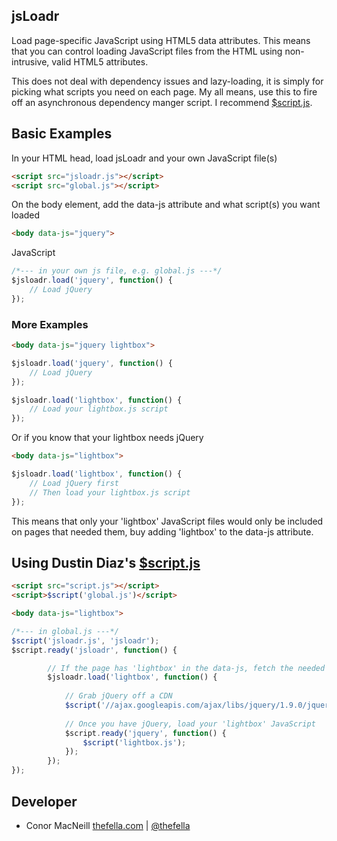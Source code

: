 ## jsLoadr
Load page-specific JavaScript using HTML5 data attributes. This means that you can control loading JavaScript files from the HTML using non-intrusive, valid HTML5 attributes.

This does not deal with dependency issues and lazy-loading, it is simply for picking what scripts you need on each page. My all means, use this to fire off an asynchronous dependency manger script. I recommend [$script.js](https://github.com/ded/script.js).


## Basic Examples

In your HTML head, load jsLoadr and your own JavaScript file(s)
``` html
<script src="jsloadr.js"></script>
<script src="global.js"></script>
```

On the body element, add the data-js attribute and what script(s) you want loaded
``` html
<body data-js="jquery">
```

JavaScript
``` js
/*--- in your own js file, e.g. global.js ---*/
$jsloadr.load('jquery', function() {
	// Load jQuery
});
```


### More Examples
``` html
<body data-js="jquery lightbox">
```

``` js
$jsloadr.load('jquery', function() {
	// Load jQuery
});

$jsloadr.load('lightbox', function() {
	// Load your lightbox.js script
});
```


Or if you know that your lightbox needs jQuery
``` html
<body data-js="lightbox">
```

``` js
$jsloadr.load('lightbox', function() {
	// Load jQuery first
	// Then load your lightbox.js script
});
```

This means that only your 'lightbox' JavaScript files would only be included on pages that needed them, buy adding 'lightbox' to the data-js attribute.


## Using Dustin Diaz's [$script.js](https://github.com/ded/script.js)
``` html
<script src="script.js"></script>
<script>$script('global.js')</script>
```

``` html
<body data-js="lightbox">
```

``` js
/*--- in global.js ---*/
$script('jsloadr.js', 'jsloadr');
$script.ready('jsloadr', function() {

		// If the page has 'lightbox' in the data-js, fetch the needed files, otherwise do nothing
		$jsloadr.load('lightbox', function() {
		
			// Grab jQuery off a CDN
			$script('//ajax.googleapis.com/ajax/libs/jquery/1.9.0/jquery.min.js', 'jquery');
			
			// Once you have jQuery, load your 'lightbox' JavaScript
			$script.ready('jquery', function() {
				$script('lightbox.js');
			});
		});
});
```


## Developer
* Conor MacNeill [thefella.com](http://thefella.com) | [@thefella](http://twitter.com/thefella)
	


	